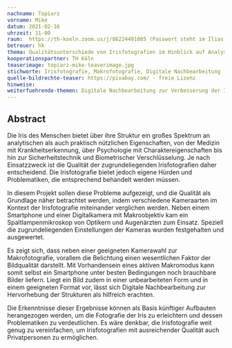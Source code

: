 ```yaml
---
nachname: Topiarz
vorname: Mike
datum: 2021-02-16
uhrzeit: 11-00
raum:  https://th-koeln.zoom.us/j/86224491085 (Passwort steht im Ilias) Präsentation
betreuer: hk
thema: Qualitätsunterschiede von Irisfotografien im Hinblick auf Analysierbarkeit
kooperationspartner: TH Köln
teaserimage: topiarz-mike-teaserimage.jpg
stichworte: Irisfotografie, Makrofotografie, Digitale Nachbearbeitung
quelle-bildrechte-teaser: https://pixabay.com/ - freie Lizenz
hinweise:
weiterfuehrende-themen: Digitale Nachbearbeitung zur Verbesserung der Irisfotografie über Farbwiedergabe/Kontraste und entfernen von Reflexionen  | Künstliche Intelligenz für eine Mustererkennung der Iris
---
```


## Abstract

Die Iris des Menschen bietet über ihre Struktur ein großes Spektrum an analytischen als auch praktisch nützlichen Eigenschaften, von der Medizin mit Krankheitserkennung, über Psychologie mit Charaktereigenschaften bis hin zur Sicherheitstechnik und Biometrischer Verschlüsselung. Je nach Einsatzzweck ist die Qualität der zugrundeliegenden Irisfotografien daher entscheidend. Die Irisfotografie bietet jedoch eigene Hürden und Problematiken, die entsprechend behandelt werden müssen.

In diesem Projekt sollen diese Probleme aufgezeigt, und die Qualität als Grundlage näher betrachtet werden, indem verschiedene Kameraarten im Kontext der Irisfotografie miteinander verglichen werden. Neben einem Smartphone und einer Digitalkamera mit Makroobjektiv kam ein Spaltlampenmikroskop von Optikern und Augenärzten zum Einsatz. Speziell die zugrundeliegenden Einstellungen der Kameras wurden festgehalten und ausgewertet.

Es zeigt sich, dass neben einer geeigneten Kamerawahl zur Makrofotografie, vorallem die Belichtung einen wesentlichen Faktor der Bildqualität darstellt. Mit Vorhandensein eines aktiven Makromodus kann somit selbst ein Smartphone unter besten Bedingungen noch brauchbare Bilder liefern. Liegt ein Bild zudem in einer unbearbeiteten Form und in einem geeigneten Format vor, lässt sich Digitale Nachbearbeitung zur Hervorhebung der Strukturen als hilfreich erachten.

Die Erkenntnisse dieser Ergebnisse können als Basis künftiger Aufbauten herangezogen werden, um die Fotografie der Iris zu erleichtern und dessen Problematiken zu verdeutlichen. Es wäre denkbar, die Irisfotografie weit genug zu vereinfachen, um Irisfotografien mit ausreichender Qualität auch Privatpersonen zu ermöglichen.
